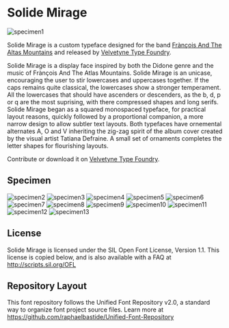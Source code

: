 # Solide Mirage

![specimen1](https://github.com/StudioTriple/Solide-Mirage/blob/master/documentation/specimen/images/specimen_solidemirage.png)

Solide Mirage is a custom typeface designed for the band [Frànçois And The Altas Mountains](francoisandtheatlasmountains.com) and released by [Velvetyne Type Foundry](http://velvetyne.fr/fonts/solide-mirage/).

Solide Mirage is a display face inspired by both the Didone genre and the music of Frànçois And The Atlas Mountains. Solide Mirage is an unicase, encouraging the user to stir lowercases and uppercases together. If the caps remains quite classical, the lowercases show a stronger temperament. All the lowercases that should have ascenders or descenders, as the b, d, p or q are the most suprising, with there compressed shapes and long serifs. Solide Mirage began as a squared monospaced typeface, for practical layout reasons, quickly followed by a proportional companion, a more narrow design to allow subtler text layouts. Both typefaces have ornemental alternates A, O and V inheriting the zig-zag spirit of the album cover created by the visual artist Tatiana Defraine. A small set of ornaments completes the letter shapes for flourishing layouts.

Contribute or download it on [Velvetyne Type Foundry](http://velvetyne.fr/fonts/solide-mirage/).

## Specimen

![specimen2](https://github.com/studiotriple/Solide-Mirage/blob/master/documentation/specimen/images/specimen_solidemirage2.png)
![specimen3](https://github.com/studiotriple/Solide-Mirage/blob/master/documentation/specimen/images/specimen_solidemirage3.png)
![specimen4](https://github.com/studiotriple/Solide-Mirage/blob/master/documentation/specimen/images/specimen_solidemirage4.png)
![specimen5](https://github.com/studiotriple/Solide-Mirage/blob/master/documentation/specimen/images/specimen_solidemirage5.png)
![specimen6](https://github.com/studiotriple/Solide-Mirage/blob/master/documentation/specimen/images/specimen_solidemirage6.png)
![specimen7](https://github.com/studiotriple/Solide-Mirage/blob/master/documentation/specimen/images/specimen_solidemirage7.png)
![specimen8](https://github.com/studiotriple/Solide-Mirage/blob/master/documentation/specimen/images/specimen_solidemirage8.png)
![specimen9](https://github.com/studiotriple/Solide-Mirage/blob/master/documentation/specimen/images/specimen_solidemirage9.png)
![specimen10](https://github.com/studiotriple/Solide-Mirage/blob/master/documentation/specimen/images/specimen_solidemirage10.png)
![specimen11](https://github.com/studiotriple/Solide-Mirage/blob/master/documentation/specimen/images/specimen_solidemirage11.png)
![specimen12](https://github.com/studiotriple/Solide-Mirage/blob/master/documentation/specimen/images/specimen_solidemirage12.png)
![specimen13](https://github.com/studiotriple/Solide-Mirage/blob/master/documentation/specimen/images/specimen_solidemirage13.png)

## License

Solide Mirage is licensed under the SIL Open Font License, Version 1.1.
This license is copied below, and is also available with a FAQ at
http://scripts.sil.org/OFL

## Repository Layout

This font repository follows the Unified Font Repository v2.0,
a standard way to organize font project source files. Learn more at
https://github.com/raphaelbastide/Unified-Font-Repository
